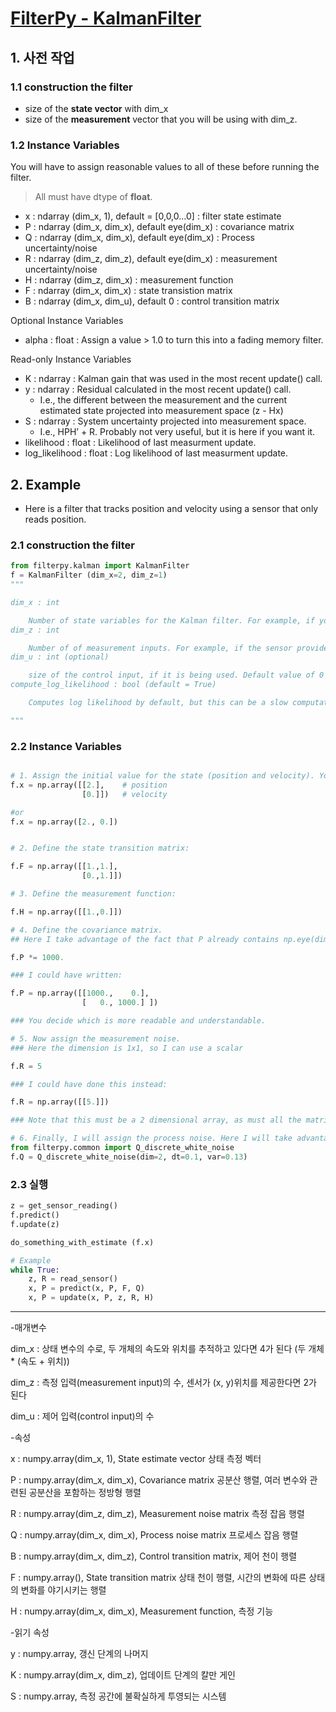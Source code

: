 # [FilterPy - KalmanFilter](https://filterpy.readthedocs.io/en/latest/kalman/KalmanFilter.html)


## 1. 사전 작업 

### 1.1 construction the filter

- size of the **state vector** with dim_x 
- size of the **measurement** vector that you will be using with dim_z. 


### 1.2 Instance Variables

You will have to assign reasonable values to all of these before running the filter. 

> All must have dtype of **float**.

- x : ndarray (dim_x, 1), default = [0,0,0…0] :     filter state estimate
- P : ndarray (dim_x, dim_x), default eye(dim_x) :     covariance matrix
- Q : ndarray (dim_x, dim_x), default eye(dim_x) :     Process uncertainty/noise
- R : ndarray (dim_z, dim_z), default eye(dim_x) :     measurement uncertainty/noise
- H : ndarray (dim_z, dim_x) :     measurement function
- F : ndarray (dim_x, dim_x) :     state transistion matrix
- B : ndarray (dim_x, dim_u), default 0 :     control transition matrix 


Optional Instance Variables

- alpha : float : Assign a value > 1.0 to turn this into a fading memory filter.

Read-only Instance Variables

- K : ndarray :     Kalman gain that was used in the most recent update() call.
- y : ndarray :     Residual calculated in the most recent update() call. 
    - I.e., the different between the measurement and the current estimated state projected into measurement space (z - Hx)
- S : ndarray :     System uncertainty projected into measurement space. 
    - I.e., HPH’ + R. Probably not very useful, but it is here if you want it.
- likelihood : float :     Likelihood of last measurment update.
- log_likelihood : float :     Log likelihood of last measurment update. 

## 2. Example 

- Here is a filter that tracks position and velocity using a sensor that only reads position.

### 2.1 construction the filter

```python 
from filterpy.kalman import KalmanFilter
f = KalmanFilter (dim_x=2, dim_z=1)
"""

dim_x : int

    Number of state variables for the Kalman filter. For example, if you are tracking the position and velocity of an object in two dimensions, dim_x would be 4. This is used to set the default size of P, Q, and u
dim_z : int

    Number of of measurement inputs. For example, if the sensor provides you with position in (x,y), dim_z would be 2.
dim_u : int (optional)

    size of the control input, if it is being used. Default value of 0 indicates it is not used.
compute_log_likelihood : bool (default = True)

    Computes log likelihood by default, but this can be a slow computation, so if you never use it you can turn this computation off.

"""
```

### 2.2 Instance Variables

```python 

# 1. Assign the initial value for the state (position and velocity). You can do this with a two dimensional array like so:
f.x = np.array([[2.],    # position
                [0.]])   # velocity

#or 
f.x = np.array([2., 0.])


# 2. Define the state transition matrix:

f.F = np.array([[1.,1.],
                [0.,1.]])

# 3. Define the measurement function:

f.H = np.array([[1.,0.]])

# 4. Define the covariance matrix. 
## Here I take advantage of the fact that P already contains np.eye(dim_x), and just multiply by the uncertainty:

f.P *= 1000.

### I could have written:

f.P = np.array([[1000.,    0.],
                [   0., 1000.] ])

### You decide which is more readable and understandable.

# 5. Now assign the measurement noise. 
### Here the dimension is 1x1, so I can use a scalar

f.R = 5

### I could have done this instead:

f.R = np.array([[5.]])

### Note that this must be a 2 dimensional array, as must all the matrices.

# 6. Finally, I will assign the process noise. Here I will take advantage of another FilterPy library function:
from filterpy.common import Q_discrete_white_noise
f.Q = Q_discrete_white_noise(dim=2, dt=0.1, var=0.13)


```

### 2.3 실행 

```python
z = get_sensor_reading()
f.predict()
f.update(z)

do_something_with_estimate (f.x)

# Example
while True:
    z, R = read_sensor()
    x, P = predict(x, P, F, Q)
    x, P = update(x, P, z, R, H)


```

---
-매개변수

dim_x : 상태 변수의 수로, 두 개체의 속도와 위치를 추적하고 있다면 4가 된다 (두 개체 * (속도 + 위치))

dim_z :  측정 입력(measurement input)의 수,  센서가 (x, y)위치를 제공한다면 2가 된다

dim_u : 제어 입력(control input)의 수


-속성

x : numpy.array(dim_x, 1), State estimate vector 상태 측정 벡터

P : numpy.array(dim_x, dim_x), Covariance matrix 공분산 행렬, 여러 변수와 관련된 공분산을 포함하는 정방형 행렬

R : numpy.array(dim_z, dim_z), Measurement noise matrix  측정 잡음 행렬

Q : numpy.array(dim_x, dim_x), Process noise matrix 프로세스 잡음 행렬

B : numpy.array(dim_x, dim_z), Control transition matrix, 제어 천이 행렬

F : numpy.array(), State transition matrix 상태 천이 행렬, 시간의 변화에 따른 상태의 변화를 야기시키는 행렬

H : numpy.array(dim_x, dim_x), Measurement function, 측정 기능


-읽기 속성

y : numpy.array, 갱신 단계의 나머지

K : numpy.array(dim_x, dim_z), 업데이트 단계의 칼만 게인

S : numpy.array, 측정 공간에 불확실하게 투영되는 시스템